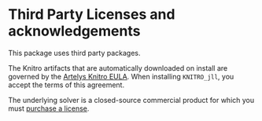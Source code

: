 # Third Party Licenses and acknowledgements

This package uses third party packages.

The Knitro artifacts that are automatically downloaded on install are governed
by the [Artelys Knitro EULA](https://www.artelys.com/app/uploads/2021/01/End-User-License-Agreement-for-Artelys-Knitro-2020.pdf).
When installing `KNITRO_jll`, you accept the terms of this agreement.

The underlying solver is a closed-source commercial product for which you must
[purchase a license](https://www.artelys.com/knitro).
